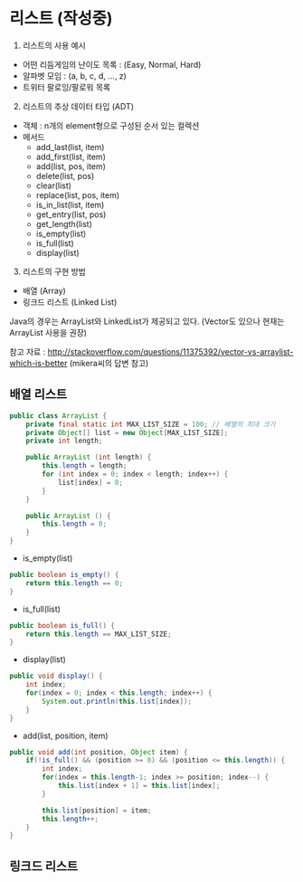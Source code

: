 # 리스트  (작성중)

1) 리스트의 사용 예시

* 어떤 리듬게임의 난이도 목록 : (Easy, Normal, Hard)
* 알파벳 모임 : (a, b, c, d, ..., z)
* 트위터 팔로잉/팔로워 목록



2) 리스트의 추상 데이터 타입 (ADT)

* 객체 : n개의 element형으로 구성된 순서 있는 컬렉션
* 메서드
  * add_last(list, item)
  * add_first(list, item)
  * add(list, pos, item)
  * delete(list, pos)
  * clear(list)
  * replace(list, pos, item)
  * is_in_list(list, item)
  * get_entry(list, pos)
  * get_length(list)
  * is_empty(list)
  * is_full(list)
  * display(list)



3) 리스트의 구현 방법

* 배열 (Array)
* 링크드 리스트 (Linked List)

Java의 경우는 ArrayList와 LinkedList가 제공되고 있다. (Vector도 있으나 현재는 ArrayList 사용을 권장)

참고 자료 : http://stackoverflow.com/questions/11375392/vector-vs-arraylist-which-is-better (mikera씨의 답변 참고)



## 배열 리스트

```java
public class ArrayList {
    private final static int MAX_LIST_SIZE = 100; // 배열의 최대 크기
    private Object[] list = new Object[MAX_LIST_SIZE];
    private int length;

    public ArrayList (int length) {
        this.length = length;
        for (int index = 0; index < length; index++) {
            list[index] = 0;
        }
    }

    public ArrayList () {
        this.length = 0;
    }
}
```



* is_empty(list)

```java
public boolean is_empty() {
    return this.length == 0;
}
```



* is_full(list)

```java
public boolean is_full() {
    return this.length == MAX_LIST_SIZE;
}
```



* display(list)

```java
public void display() {
	int index;
	for(index = 0; index < this.length; index++) {
		System.out.println(this.list[index]);
	}
}
```



* add(list, position, item)

```java
public void add(int position, Object item) {
    if(!is_full() && (position >= 0) && (position <= this.length)) {
    	int index;
    	for(index = this.length-1; index >= position; index--) {
      		this.list[index + 1] = this.list[index];
    	}

    	this.list[position] = item;
    	this.length++;
    }
}
```





## 링크드 리스트

